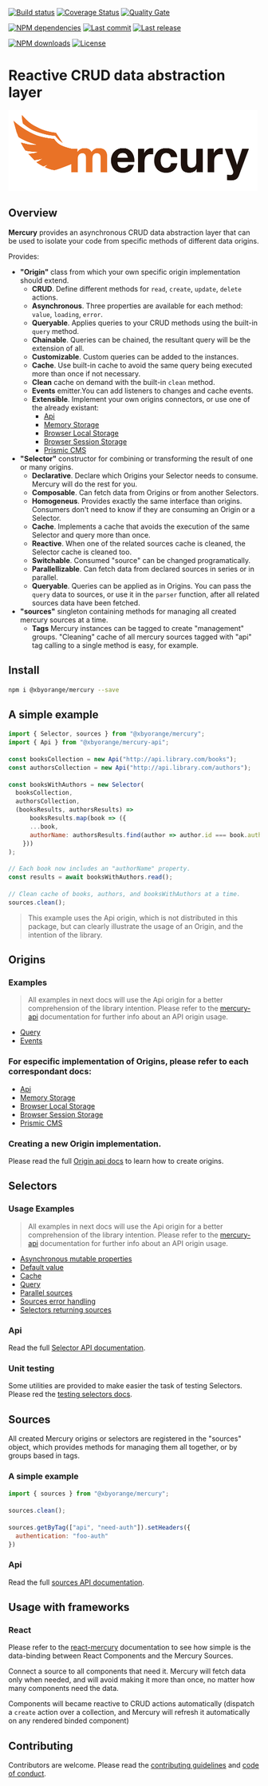 [![Build status][travisci-image]][travisci-url] [![Coverage Status][coveralls-image]][coveralls-url] [![Quality Gate][quality-gate-image]][quality-gate-url]

[![NPM dependencies][npm-dependencies-image]][npm-dependencies-url] [![Last commit][last-commit-image]][last-commit-url] [![Last release][release-image]][release-url] 

[![NPM downloads][npm-downloads-image]][npm-downloads-url] [![License][license-image]][license-url]

# Reactive CRUD data abstraction layer

![Mercury Logo](assets/logos/mercury_name_black_500.png)

## Overview

__Mercury__ provides an asynchronous CRUD data abstraction layer that can be used to isolate your code from specific methods of different data origins.

Provides:

* __"Origin"__ class from which your own specific origin implementation should extend.
  * __CRUD__. Define different methods for `read`, `create`, `update`, `delete` actions.
  * __Asynchronous__. Three properties are available for each method: `value`, `loading`, `error`.
  * __Queryable__. Applies queries to your CRUD methods using the built-in `query` method.
  * __Chainable__. Queries can be chained, the resultant query will be the extension of all.
  * __Customizable__. Custom queries can be added to the instances.
  * __Cache__. Use built-in cache to avoid the same query being executed more than once if not necessary.
  * __Clean__ cache on demand with the built-in `clean` method.
  * __Events__ emitter.You can add listeners to changes and cache events.
  * __Extensible__. Implement your own origins connectors, or use one of the already existant:
    * [Api][mercury-api-url]
    * [Memory Storage][mercury-memory-url]
    * [Browser Local Storage][mercury-browser-storage-url]
    * [Browser Session Storage][mercury-browser-storage-url]
    * [Prismic CMS][mercury-prismic-url]
* __"Selector"__ constructor for combining or transforming the result of one or many origins.
  * __Declarative__. Declare which Origins your Selector needs to consume. Mercury will do the rest for you.
  * __Composable__. Can fetch data from Origins or from another Selectors.
  * __Homogeneus__. Provides exactly the same interface than origins. Consumers don't need to know if they are consuming an Origin or a Selector.
  * __Cache__. Implements a cache that avoids the execution of the same Selector and query more than once.
  * __Reactive__. When one of the related sources cache is cleaned, the Selector cache is cleaned too.
  * __Switchable__. Consumed "source" can be changed programatically.
  * __Parallellizable__. Can fetch data from declared sources in series or in parallel.
  * __Queryable__. Queries can be applied as in Origins. You can pass the `query` data to sources, or use it in the `parser` function, after all related sources data have been fetched.
* __"sources"__ singleton containing methods for managing all created mercury sources at a time.
	* __Tags__ Mercury instances can be tagged to create "management" groups. "Cleaning" cache of all mercury sources tagged with "api" tag calling to a single method is easy, for example.

## Install

```bash
npm i @xbyorange/mercury --save
```

## A simple example

```js
import { Selector, sources } from "@xbyorange/mercury";
import { Api } from "@xbyorange/mercury-api";

const booksCollection = new Api("http://api.library.com/books");
const authorsCollection = new Api("http://api.library.com/authors");

const booksWithAuthors = new Selector(
  booksCollection,
  authorsCollection,
  (booksResults, authorsResults) =>
      booksResults.map(book => ({
      ...book,
      authorName: authorsResults.find(author => author.id === book.author)
    }))
);

// Each book now includes an "authorName" property.
const results = await booksWithAuthors.read();

// Clean cache of books, authors, and booksWithAuthors at a time.
sources.clean();
```

> This example uses the Api origin, which is not distributed in this package, but can clearly illustrate the usage of an Origin, and the intention of the library.

## Origins

### Examples

> All examples in next docs will use the Api origin for a better comprehension of the library intention. Please refer to the [mercury-api][mercury-api-url] documentation for further info about an API origin usage.

* [Query](docs/origin/query.md)
* [Events](docs/origin/events.md)

### For especific implementation of Origins, please refer to each correspondant docs:

* [Api][mercury-api-url]
* [Memory Storage][mercury-memory-url]
* [Browser Local Storage][mercury-browser-storage-url]
* [Browser Session Storage][mercury-browser-storage-url]
* [Prismic CMS][mercury-prismic-url]

### Creating a new Origin implementation.

Please read the full [Origin api docs](docs/origin/api.md) to learn how to create origins.

## Selectors

### Usage Examples

> All examples in next docs will use the Api origin for a better comprehension of the library intention. Please refer to the [mercury-api][mercury-api-url] documentation for further info about an API origin usage.

* [Asynchronous mutable properties](docs/selector/asynchronous-mutable-properties.md)
* [Default value](docs/selector/default-value.md)
* [Cache](docs/selector/cache.md)
* [Query](docs/selector/query.md)
* [Parallel sources](docs/selector/parallel-sources.md)
* [Sources error handling](docs/selector/sources-error-handling.md)
* [Selectors returning sources](docs/selector/selectors-returning-sources.md)

### Api

Read the full [Selector API documentation](docs/selector/api.md).

### Unit testing

Some utilities are provided to make easier the task of testing Selectors. Please red the [testing selectors docs](docs/selector/testing.md).

## Sources

All created Mercury origins or selectors are registered in the "sources" object, which provides methods for managing them all together, or by groups based in tags.

### A simple example

```js
import { sources } from "@xbyorange/mercury";

sources.clean();

sources.getByTag(["api", "need-auth"]).setHeaders({
  authentication: "foo-auth"
})
```

### Api

Read the full [sources API documentation](docs/sources/api.md).

## Usage with frameworks

### React

Please refer to the [react-mercury][react-mercury-url] documentation to see how simple is the data-binding between React Components and the Mercury Sources.

Connect a source to all components that need it. Mercury will fetch data only when needed, and will avoid making it more than once, no matter how many components need the data.

Components will became reactive to CRUD actions automatically (dispatch a `create` action over a collection, and Mercury will refresh it automatically on any rendered binded component)

## Contributing

Contributors are welcome.
Please read the [contributing guidelines](.github/CONTRIBUTING.md) and [code of conduct](.github/CODE_OF_CONDUCT.md).

[mercury-api-url]: https://github.com/xbyorange/mercury-api
[mercury-memory-url]: https://github.com/xbyorange/mercury-memory
[mercury-browser-storage-url]: https://github.com/xbyorange/mercury-browser-storage
[mercury-prismic-url]: https://github.com/xbyorange/mercury-prismic
[react-mercury-url]: https://github.com/xbyorange/react-mercury

[coveralls-image]: https://coveralls.io/repos/github/XbyOrange/mercury/badge.svg
[coveralls-url]: https://coveralls.io/github/XbyOrange/mercury
[travisci-image]: https://travis-ci.com/xbyorange/mercury.svg?branch=master
[travisci-url]: https://travis-ci.com/xbyorange/mercury
[last-commit-image]: https://img.shields.io/github/last-commit/xbyorange/mercury.svg
[last-commit-url]: https://github.com/xbyorange/mercury/commits
[license-image]: https://img.shields.io/npm/l/@xbyorange/mercury.svg
[license-url]: https://github.com/xbyorange/mercury/blob/master/LICENSE
[npm-downloads-image]: https://img.shields.io/npm/dm/@xbyorange/mercury.svg
[npm-downloads-url]: https://www.npmjs.com/package/@xbyorange/mercury
[npm-dependencies-image]: https://img.shields.io/david/xbyorange/mercury.svg
[npm-dependencies-url]: https://david-dm.org/xbyorange/mercury
[quality-gate-image]: https://sonarcloud.io/api/project_badges/measure?project=xbyorange-mercury&metric=alert_status
[quality-gate-url]: https://sonarcloud.io/dashboard?id=xbyorange-mercury
[release-image]: https://img.shields.io/github/release-date/xbyorange/mercury.svg
[release-url]: https://github.com/xbyorange/mercury/releases
